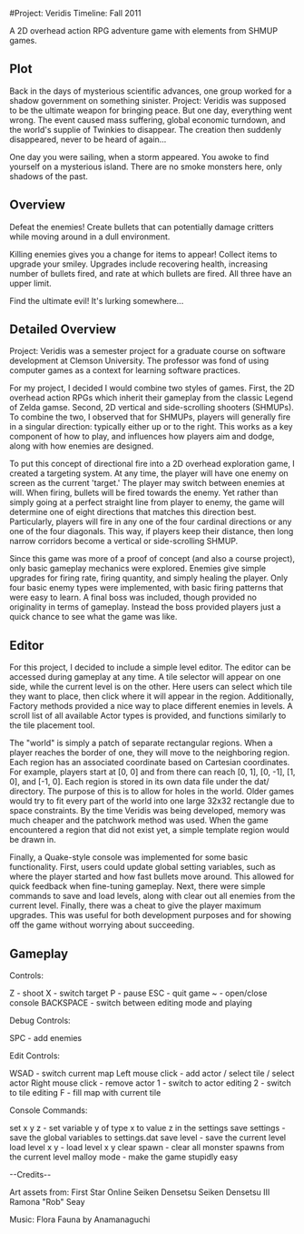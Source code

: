 #Project: Veridis
Timeline:  Fall 2011

A 2D overhead action RPG adventure game with elements from SHMUP games.

Plot
----

Back in the days of mysterious scientific advances, one group worked for a shadow government on something sinister. Project: Veridis was supposed to be the ultimate weapon for bringing peace. But one day, everything went wrong. The event caused mass suffering, global economic turndown, and the world's supplie of Twinkies to disappear. The creation then suddenly disappeared, never to be heard of again...

One day you were sailing, when a storm appeared. You awoke to find yourself on a mysterious island. There are no smoke monsters here, only shadows of the past.

Overview
--------

Defeat the enemies!  Create bullets that can potentially damage critters while moving around in a dull environment.

Killing enemies gives you a change for items to appear!  Collect items to upgrade your smiley.  Upgrades include recovering health, increasing number of bullets fired, and rate at which bullets are fired.  All three have an upper limit.

Find the ultimate evil!  It's lurking somewhere...

Detailed Overview
--------

Project: Veridis was a semester project for a graduate course on software development at Clemson University.  The professor was fond of using computer games as a context for learning software practices.

For my project, I decided I would combine two styles of games.  First, the 2D overhead action RPGs which inherit their gameplay from the classic Legend of Zelda gamse.  Second, 2D vertical and side-scrolling shooters (SHMUPs).  To combine the two, I observed that for SHMUPs, players will generally fire in a singular direction:  typically either up or to the right.  This works as a key component of how to play, and influences how players aim and dodge, along with how enemies are designed.

To put this concept of directional fire into a 2D overhead exploration game, I created a targeting system.  At any time, the player will have one enemy on screen as the current 'target.'  The player may switch between enemies at will.  When firing, bullets will be fired towards the enemy.  Yet rather than simply going at a perfect straight line from player to enemy, the game will determine one of eight directions that matches this direction best.  Particularly, players will fire in any one of the four cardinal directions or any one of the four diagonals.  This way, if players keep their distance, then long narrow corridors become a vertical or side-scrolling SHMUP.

Since this game was more of a proof of concept (and also a course project), only basic gameplay mechanics were explored.  Enemies give simple upgrades for firing rate, firing quantity, and simply healing the player.  Only four basic enemy types were implemented, with basic firing patterns that were easy to learn.  A final boss was included, though provided no originality in terms of gameplay.  Instead the boss provided players just a quick chance to see what the game was like.


Editor
------

For this project, I decided to include a simple level editor.  The editor can be accessed during gameplay at any time.  A tile selector will appear on one side, while the current level is on the other.  Here users can select which tile they want to place, then click where it will appear in the region.  Additionally, Factory methods provided a nice way to place different enemies in levels.  A scroll list of all available Actor types is provided, and functions similarly to the tile placement tool.

The "world" is simply a patch of separate rectangular regions.  When a player reaches the border of one, they will move to the neighboring region.  Each region has an associated coordinate based on Cartesian coordinates.  For example, players start at [0, 0] and from there can reach [0, 1], [0, -1], [1, 0], and [-1, 0].  Each region is stored in its own data file under the dat/ directory.  The purpose of this is to allow for holes in the world.  Older games would try to fit every part of the world into one large 32x32 rectangle due to space constraints.  By the time Veridis was being developed, memory was much cheaper and the patchwork method was used.  When the game encountered a region that did not exist yet, a simple template region would be drawn in.

Finally, a Quake-style console was implemented for some basic functionality.  First, users could update global setting variables, such as where the player started and how fast bullets move around.  This allowed for quick feedback when fine-tuning gameplay.  Next, there were simple commands to save and load levels, along with clear out all enemies from the current level.  Finally, there was a cheat to give the player maximum upgrades.  This was useful for both development purposes and for showing off the game without worrying about succeeding.


Gameplay
--------

Controls:

Z   - shoot
X   - switch target
P   - pause
ESC - quit game
~   - open/close console
BACKSPACE - switch between editing mode and playing

Debug Controls:

SPC - add enemies

Edit Controls:

WSAD - switch current map
Left mouse click - add actor / select tile / select actor
Right mouse click - remove actor
1 - switch to actor editing
2 - switch to tile editing
F - fill map with current tile

Console Commands:

set x y z      - set variable y of type x to value z in the settings
save settings  - save the global variables to settings.dat
save level     - save the current level
load level x y - load level x y
clear spawn    - clear all monster spawns from the current level
malloy mode    - make the game stupidly easy




--Credits--

Art assets from:
  First Star Online
  Seiken Densetsu
  Seiken Densetsu III
  Ramona "Rob" Seay

Music:
  Flora Fauna by Anamanaguchi

